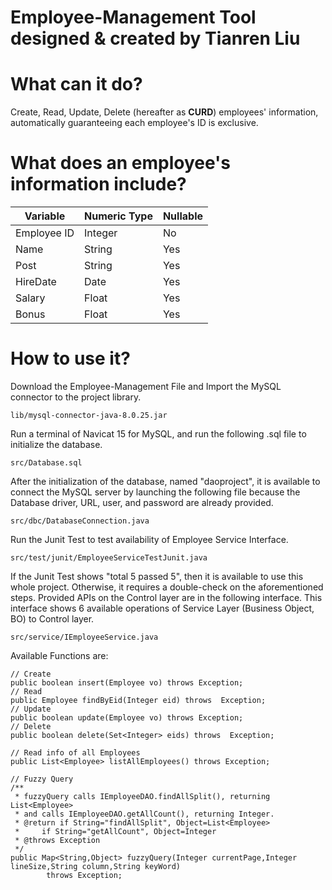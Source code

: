 # Employee-Management Tool designed & created by Tianren Liu


# What can it do?
Create, Read, Update, Delete (hereafter as **CURD**) employees' information, automatically guaranteeing each employee's ID is exclusive.

# What does an employee's information include?

Variable | Numeric Type | Nullable
---|---|---
Employee ID | Integer | No
Name | String | Yes
Post | String | Yes
HireDate | Date | Yes
Salary | Float | Yes
Bonus | Float | Yes

# How to use it?
Download the Employee-Management File and Import the MySQL connector to the project library. 
```
lib/mysql-connector-java-8.0.25.jar
```
Run a terminal of Navicat 15 for MySQL, and run the following .sql file to initialize the database.
```
src/Database.sql
```
After the initialization of the database, named "daoproject", it is available to connect the MySQL server by launching the following file because the Database driver, URL, user, and password are already provided.
```
src/dbc/DatabaseConnection.java
```
Run the Junit Test to test availability of Employee Service Interface.
```
src/test/junit/EmployeeServiceTestJunit.java
```
If the Junit Test shows "total 5 passed 5", then it is available to use this whole project. Otherwise, it requires a double-check on the aforementioned steps. Provided APIs on the Control layer are in the following interface. This interface shows 6 available operations of Service Layer (Business Object, BO) to Control layer.
```
src/service/IEmployeeService.java
```
Available Functions are:

```
// Create
public boolean insert(Employee vo) throws Exception;
// Read
public Employee findByEid(Integer eid) throws  Exception;
// Update
public boolean update(Employee vo) throws Exception;
// Delete
public boolean delete(Set<Integer> eids) throws  Exception;

// Read info of all Employees
public List<Employee> listAllEmployees() throws Exception;

// Fuzzy Query
/**
 * fuzzyQuery calls IEmployeeDAO.findAllSplit(), returning List<Employee>
 * and calls IEmployeeDAO.getAllCount(), returning Integer.
 * @return if String="findAllSplit", Object=List<Employee>
 *     if String="getAllCount", Object=Integer
 * @throws Exception
 */
public Map<String,Object> fuzzyQuery(Integer currentPage,Integer lineSize,String column,String keyWord)
        throws Exception;
```
